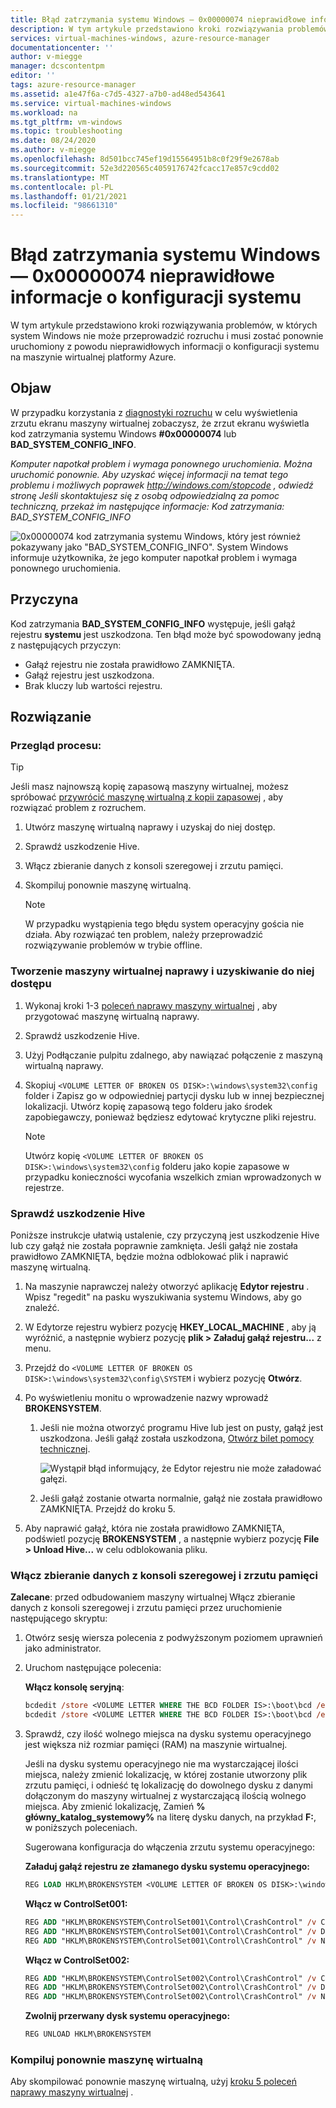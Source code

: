```yaml
---
title: Błąd zatrzymania systemu Windows — 0x00000074 nieprawidłowe informacje o konfiguracji systemu
description: W tym artykule przedstawiono kroki rozwiązywania problemów, w których system Windows nie może przeprowadzić rozruchu i musi zostać ponownie uruchomiony z powodu nieprawidłowych informacji o konfiguracji systemu na maszynie wirtualnej platformy Azure.
services: virtual-machines-windows, azure-resource-manager
documentationcenter: ''
author: v-miegge
manager: dcscontentpm
editor: ''
tags: azure-resource-manager
ms.assetid: a1e47f6a-c7d5-4327-a7b0-ad48ed543641
ms.service: virtual-machines-windows
ms.workload: na
ms.tgt_pltfrm: vm-windows
ms.topic: troubleshooting
ms.date: 08/24/2020
ms.author: v-miegge
ms.openlocfilehash: 8d501bcc745ef19d15564951b8c0f29f9e2678ab
ms.sourcegitcommit: 52e3d220565c4059176742fcacc17e857c9cdd02
ms.translationtype: MT
ms.contentlocale: pl-PL
ms.lasthandoff: 01/21/2021
ms.locfileid: "98661310"
---
```

# <a name="windows-stop-error---0x00000074-bad-system-config-info"></a>Błąd zatrzymania systemu Windows — 0x00000074 nieprawidłowe informacje o konfiguracji systemu

W tym artykule przedstawiono kroki rozwiązywania problemów, w których system Windows nie może przeprowadzić rozruchu i musi zostać ponownie uruchomiony z powodu nieprawidłowych informacji o konfiguracji systemu na maszynie wirtualnej platformy Azure.

## <a name="symptom"></a>Objaw

W przypadku korzystania z [diagnostyki rozruchu](./boot-diagnostics.md) w celu wyświetlenia zrzutu ekranu maszyny wirtualnej zobaczysz, że zrzut ekranu wyświetla kod zatrzymania systemu Windows **#0x00000074** lub **BAD_SYSTEM_CONFIG_INFO**.

*Komputer napotkał problem i wymaga ponownego uruchomienia. Można uruchomić ponownie.* 
 *Aby uzyskać więcej informacji na temat tego problemu i możliwych poprawek http://windows.com/stopcode , odwiedź stronę* 
 *Jeśli skontaktujesz się z osobą odpowiedzialną za pomoc techniczną, przekaż im następujące informacje:* 
 *Kod zatrzymania: BAD_SYSTEM_CONFIG_INFO*

  ![0x00000074 kod zatrzymania systemu Windows, który jest również pokazywany jako "BAD_SYSTEM_CONFIG_INFO". System Windows informuje użytkownika, że jego komputer napotkał problem i wymaga ponownego uruchomienia.](./media/windows-stop-error-bad-system-config-info/stop-code-0x00000074.png)

## <a name="cause"></a>Przyczyna

Kod zatrzymania **BAD_SYSTEM_CONFIG_INFO** występuje, jeśli gałąź rejestru **systemu** jest uszkodzona. Ten błąd może być spowodowany jedną z następujących przyczyn:

- Gałąź rejestru nie została prawidłowo ZAMKNIĘTA.
- Gałąź rejestru jest uszkodzona.
- Brak kluczy lub wartości rejestru.

## <a name="solution"></a>Rozwiązanie

### <a name="process-overview"></a>Przegląd procesu:

> [!TIP]
> Jeśli masz najnowszą kopię zapasową maszyny wirtualnej, możesz spróbować [przywrócić maszynę wirtualną z kopii zapasowej](../../backup/backup-azure-arm-restore-vms.md) , aby rozwiązać problem z rozruchem.

1. Utwórz maszynę wirtualną naprawy i uzyskaj do niej dostęp.
1. Sprawdź uszkodzenie Hive.
1. Włącz zbieranie danych z konsoli szeregowej i zrzutu pamięci.
1. Skompiluj ponownie maszynę wirtualną.

   > [!NOTE]
   > W przypadku wystąpienia tego błędu system operacyjny gościa nie działa. Aby rozwiązać ten problem, należy przeprowadzić rozwiązywanie problemów w trybie offline.

### <a name="create-and-access-a-repair-vm"></a>Tworzenie maszyny wirtualnej naprawy i uzyskiwanie do niej dostępu

1. Wykonaj kroki 1-3 [poleceń naprawy maszyny wirtualnej](./repair-windows-vm-using-azure-virtual-machine-repair-commands.md) , aby przygotować maszynę wirtualną naprawy.
1. Sprawdź uszkodzenie Hive.
1. Użyj Podłączanie pulpitu zdalnego, aby nawiązać połączenie z maszyną wirtualną naprawy.
1. Skopiuj `<VOLUME LETTER OF BROKEN OS DISK>:\windows\system32\config` folder i Zapisz go w odpowiedniej partycji dysku lub w innej bezpiecznej lokalizacji. Utwórz kopię zapasową tego folderu jako środek zapobiegawczy, ponieważ będziesz edytować krytyczne pliki rejestru. 

   > [!NOTE]
   > Utwórz kopię `<VOLUME LETTER OF BROKEN OS DISK>:\windows\system32\config` folderu jako kopie zapasowe w przypadku konieczności wycofania wszelkich zmian wprowadzonych w rejestrze.

### <a name="check-for-hive-corruption"></a>Sprawdź uszkodzenie Hive

Poniższe instrukcje ułatwią ustalenie, czy przyczyną jest uszkodzenie Hive lub czy gałąź nie została poprawnie zamknięta. Jeśli gałąź nie została prawidłowo ZAMKNIĘTA, będzie można odblokować plik i naprawić maszynę wirtualną.

1. Na maszynie naprawczej należy otworzyć aplikację **Edytor rejestru** . Wpisz "regedit" na pasku wyszukiwania systemu Windows, aby go znaleźć.
1. W Edytorze rejestru wybierz pozycję **HKEY_LOCAL_MACHINE** , aby ją wyróżnić, a następnie wybierz pozycję **plik > Załaduj gałąź rejestru...** z menu.
1. Przejdź do `<VOLUME LETTER OF BROKEN OS DISK>:\windows\system32\config\SYSTEM` i wybierz pozycję **Otwórz**.
1. Po wyświetleniu monitu o wprowadzenie nazwy wprowadź **BROKENSYSTEM**.

   1. Jeśli nie można otworzyć programu Hive lub jest on pusty, gałąź jest uszkodzona. Jeśli gałąź została uszkodzona, [Otwórz bilet pomocy technicznej](https://portal.azure.com/?#blade/Microsoft_Azure_Support/HelpAndSupportBlade).

      ![Wystąpił błąd informujący, że Edytor rejestru nie może załadować gałęzi.](./media/windows-stop-error-bad-system-config-info/cannot-load-hive-error.png)

   1. Jeśli gałąź zostanie otwarta normalnie, gałąź nie została prawidłowo ZAMKNIĘTA. Przejdź do kroku 5.

1. Aby naprawić gałąź, która nie została prawidłowo ZAMKNIĘTA, podświetl pozycję **BROKENSYSTEM** , a następnie wybierz pozycję **File > Unload Hive...** w celu odblokowania pliku.

### <a name="enable-the-serial-console-and-memory-dump-collection"></a>Włącz zbieranie danych z konsoli szeregowej i zrzutu pamięci

**Zalecane**: przed odbudowaniem maszyny wirtualnej Włącz zbieranie danych z konsoli szeregowej i zrzutu pamięci przez uruchomienie następującego skryptu:

1. Otwórz sesję wiersza polecenia z podwyższonym poziomem uprawnień jako administrator.
1. Uruchom następujące polecenia:

   **Włącz konsolę seryjną**:
   
   ```ps
   bcdedit /store <VOLUME LETTER WHERE THE BCD FOLDER IS>:\boot\bcd /ems {<BOOT LOADER IDENTIFIER>} ON 
   bcdedit /store <VOLUME LETTER WHERE THE BCD FOLDER IS>:\boot\bcd /emssettings EMSPORT:1 EMSBAUDRATE:115200
   ```

1. Sprawdź, czy ilość wolnego miejsca na dysku systemu operacyjnego jest większa niż rozmiar pamięci (RAM) na maszynie wirtualnej.

   Jeśli na dysku systemu operacyjnego nie ma wystarczającej ilości miejsca, należy zmienić lokalizację, w której zostanie utworzony plik zrzutu pamięci, i odnieść tę lokalizację do dowolnego dysku z danymi dołączonym do maszyny wirtualnej z wystarczającą ilością wolnego miejsca. Aby zmienić lokalizację, Zamień **% główny_katalog_systemowy%** na literę dysku danych, na przykład **F:**, w poniższych poleceniach.

   Sugerowana konfiguracja do włączenia zrzutu systemu operacyjnego:

   **Załaduj gałąź rejestru ze złamanego dysku systemu operacyjnego:**

   ```ps
   REG LOAD HKLM\BROKENSYSTEM <VOLUME LETTER OF BROKEN OS DISK>:\windows\system32\config\SYSTEM
   ```

   **Włącz w ControlSet001:**

   ```ps
   REG ADD "HKLM\BROKENSYSTEM\ControlSet001\Control\CrashControl" /v CrashDumpEnabled /t REG_DWORD /d 1 /f 
   REG ADD "HKLM\BROKENSYSTEM\ControlSet001\Control\CrashControl" /v DumpFile /t REG_EXPAND_SZ /d "%SystemRoot%\MEMORY.DMP" /f 
   REG ADD "HKLM\BROKENSYSTEM\ControlSet001\Control\CrashControl" /v NMICrashDump /t REG_DWORD /d 1 /f 
   ```

   **Włącz w ControlSet002:**

   ```ps
   REG ADD "HKLM\BROKENSYSTEM\ControlSet002\Control\CrashControl" /v CrashDumpEnabled /t REG_DWORD /d 1 /f 
   REG ADD "HKLM\BROKENSYSTEM\ControlSet002\Control\CrashControl" /v DumpFile /t REG_EXPAND_SZ /d "%SystemRoot%\MEMORY.DMP" /f 
   REG ADD "HKLM\BROKENSYSTEM\ControlSet002\Control\CrashControl" /v NMICrashDump /t REG_DWORD /d 1 /f 
   ```

   **Zwolnij przerwany dysk systemu operacyjnego:**

   ```ps
   REG UNLOAD HKLM\BROKENSYSTEM
   ```
   
### <a name="rebuild-the-vm"></a>Kompiluj ponownie maszynę wirtualną

Aby skompilować ponownie maszynę wirtualną, użyj [kroku 5 poleceń naprawy maszyny wirtualnej](./repair-windows-vm-using-azure-virtual-machine-repair-commands.md#repair-process-example) .